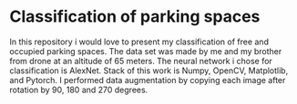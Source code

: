 # Classification of parking spaces
In this repository i would love to present my classification of free and occupied parking spaces. The data set was made by me and my brother from drone at an altitude of 65 meters. The neural network i chose for classification is AlexNet.
Stack of this work is Numpy, OpenCV, Matplotlib, and Pytorch.
I performed data augmentation by copying each image after rotation by 90, 180 and 270 degrees.

